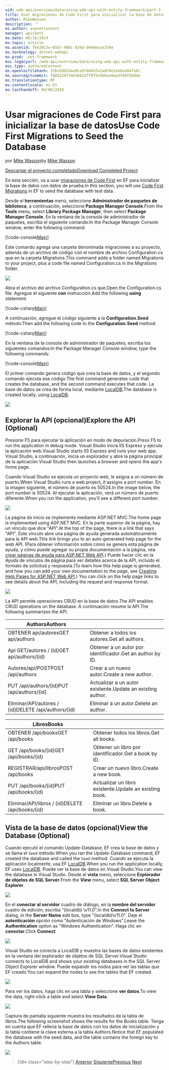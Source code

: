 ```yaml
---
uid: web-api/overview/data/using-web-api-with-entity-framework/part-3
title: Usar migraciones de Code First para inicializar la base de datos | Documentos de Microsoft
author: MikeWasson
description: ''
ms.author: aspnetcontent
manager: wpickett
ms.date: 06/16/2014
ms.topic: article
ms.assetid: 76e2013a-65b7-488c-834d-9448ecea378e
ms.technology: dotnet-webapi
ms.prod: .net-framework
msc.legacyurl: /web-api/overview/data/using-web-api-with-entity-framework/part-3
msc.type: authoredcontent
ms.openlocfilehash: 33bc6d82daa9ca5f46452a1adf4e2eebea04fa6c
ms.sourcegitcommit: f8852267f463b62d7f975e56bea9aa3f68fbbdeb
ms.translationtype: MT
ms.contentlocale: es-ES
ms.lasthandoff: 04/06/2018
---
```

<a name="use-code-first-migrations-to-seed-the-database"></a><span data-ttu-id="86f8f-102">Usar migraciones de Code First para inicializar la base de datos</span><span class="sxs-lookup"><span data-stu-id="86f8f-102">Use Code First Migrations to Seed the Database</span></span>
====================
<span data-ttu-id="86f8f-103">por [Mike Wasson](https://github.com/MikeWasson)</span><span class="sxs-lookup"><span data-stu-id="86f8f-103">by [Mike Wasson](https://github.com/MikeWasson)</span></span>

[<span data-ttu-id="86f8f-104">Descargar el proyecto completado</span><span class="sxs-lookup"><span data-stu-id="86f8f-104">Download Completed Project</span></span>](https://github.com/MikeWasson/BookService)

<span data-ttu-id="86f8f-105">En esta sección, va a usar [migraciones de Code First](https://msdn.microsoft.com/data/jj591621) en EF para inicializar la base de datos con datos de prueba.</span><span class="sxs-lookup"><span data-stu-id="86f8f-105">In this section, you will use [Code First Migrations](https://msdn.microsoft.com/data/jj591621) in EF to seed the database with test data.</span></span>

<span data-ttu-id="86f8f-106">Desde el **herramientas** menú, seleccione **Administrador de paquetes de biblioteca**, a continuación, seleccione **Package Manager Console**.</span><span class="sxs-lookup"><span data-stu-id="86f8f-106">From the **Tools** menu, select **Library Package Manager**, then select **Package Manager Console**.</span></span> <span data-ttu-id="86f8f-107">En la ventana de la consola de administrador de paquetes, escriba el siguiente comando:</span><span class="sxs-lookup"><span data-stu-id="86f8f-107">In the Package Manager Console window, enter the following command:</span></span>

[!code-console[Main](part-3/samples/sample1.cmd)]

<span data-ttu-id="86f8f-108">Este comando agrega una carpeta denominada migraciones a su proyecto, además de un archivo de código con el nombre de archivo Configuration.cs que en la carpeta Migrations.</span><span class="sxs-lookup"><span data-stu-id="86f8f-108">This command adds a folder named Migrations to your project, plus a code file named Configuration.cs in the Migrations folder.</span></span>

![](part-3/_static/image1.png)

<span data-ttu-id="86f8f-109">Abra el archivo del archivo Configuration.cs que.</span><span class="sxs-lookup"><span data-stu-id="86f8f-109">Open the Configuration.cs file.</span></span> <span data-ttu-id="86f8f-110">Agregue el siguiente **con** instrucción.</span><span class="sxs-lookup"><span data-stu-id="86f8f-110">Add the following **using** statement.</span></span>

[!code-csharp[Main](part-3/samples/sample2.cs)]

<span data-ttu-id="86f8f-111">A continuación, agregue el código siguiente a la **Configuration.Seed** método:</span><span class="sxs-lookup"><span data-stu-id="86f8f-111">Then add the following code to the **Configuration.Seed** method:</span></span>

[!code-csharp[Main](part-3/samples/sample3.cs)]

<span data-ttu-id="86f8f-112">En la ventana de la consola de administrador de paquetes, escriba los siguientes comandos:</span><span class="sxs-lookup"><span data-stu-id="86f8f-112">In the Package Manager Console window, type the following commands:</span></span>

[!code-console[Main](part-3/samples/sample4.cmd)]

<span data-ttu-id="86f8f-113">El primer comando genera código que crea la base de datos, y el segundo comando ejecuta ese código.</span><span class="sxs-lookup"><span data-stu-id="86f8f-113">The first command generates code that creates the database, and the second command executes that code.</span></span> <span data-ttu-id="86f8f-114">La base de datos se crea de forma local, mediante [LocalDB](https://msdn.microsoft.com/library/hh510202.aspx).</span><span class="sxs-lookup"><span data-stu-id="86f8f-114">The database is created locally, using [LocalDB](https://msdn.microsoft.com/library/hh510202.aspx).</span></span>

![](part-3/_static/image2.png)

## <a name="explore-the-api-optional"></a><span data-ttu-id="86f8f-115">Explorar la API (opcional)</span><span class="sxs-lookup"><span data-stu-id="86f8f-115">Explore the API (Optional)</span></span>

<span data-ttu-id="86f8f-116">Presione F5 para ejecutar la aplicación en modo de depuración.</span><span class="sxs-lookup"><span data-stu-id="86f8f-116">Press F5 to run the application in debug mode.</span></span> <span data-ttu-id="86f8f-117">Visual Studio inicia IIS Express y ejecuta la aplicación web.</span><span class="sxs-lookup"><span data-stu-id="86f8f-117">Visual Studio starts IIS Express and runs your web app.</span></span> <span data-ttu-id="86f8f-118">Visual Studio, a continuación, inicia un explorador y abre la página principal de la aplicación.</span><span class="sxs-lookup"><span data-stu-id="86f8f-118">Visual Studio then launches a browser and opens the app's home page.</span></span>

<span data-ttu-id="86f8f-119">Cuando Visual Studio se ejecuta un proyecto web, le asigna a un número de puerto.</span><span class="sxs-lookup"><span data-stu-id="86f8f-119">When Visual Studio runs a web project, it assigns a port number.</span></span> <span data-ttu-id="86f8f-120">En la imagen siguiente, el número de puerto es 50524.</span><span class="sxs-lookup"><span data-stu-id="86f8f-120">In the image below, the port number is 50524.</span></span> <span data-ttu-id="86f8f-121">Al ejecutar la aplicación, verá un número de puerto diferente.</span><span class="sxs-lookup"><span data-stu-id="86f8f-121">When you run the application, you'll see a different port number.</span></span>

![](part-3/_static/image3.png)

<span data-ttu-id="86f8f-122">La página de inicio se implementa mediante ASP.NET MVC.</span><span class="sxs-lookup"><span data-stu-id="86f8f-122">The home page is implemented using ASP.NET MVC.</span></span> <span data-ttu-id="86f8f-123">En la parte superior de la página, hay un vínculo que dice "API".</span><span class="sxs-lookup"><span data-stu-id="86f8f-123">At the top of the page, there is a link that says "API".</span></span> <span data-ttu-id="86f8f-124">Este vínculo abre una página de ayuda generada automáticamente para la API web.</span><span class="sxs-lookup"><span data-stu-id="86f8f-124">This link brings you to an auto-generated help page for the web API.</span></span> <span data-ttu-id="86f8f-125">(Para obtener información sobre cómo se genera esta página de ayuda, y cómo puede agregar su propia documentación a la página, vea [crear páginas de ayuda para ASP.NET Web API](../../getting-started-with-aspnet-web-api/creating-api-help-pages.md).) Puede hacer clic en la Ayuda de vínculos de página para ver detalles acerca de la API, incluido el formato de solicitud y respuesta.</span><span class="sxs-lookup"><span data-stu-id="86f8f-125">(To learn how this help page is generated, and how you can add your own documentation to the page, see [Creating Help Pages for ASP.NET Web API](../../getting-started-with-aspnet-web-api/creating-api-help-pages.md).) You can click on the help page links to see details about the API, including the request and response format.</span></span>

![](part-3/_static/image4.png)

<span data-ttu-id="86f8f-126">La API permite operaciones CRUD en la base de datos.</span><span class="sxs-lookup"><span data-stu-id="86f8f-126">The API enables CRUD operations on the database.</span></span> <span data-ttu-id="86f8f-127">A continuación resume la API.</span><span class="sxs-lookup"><span data-stu-id="86f8f-127">The following summarizes the API.</span></span>

| <span data-ttu-id="86f8f-128">Authors</span><span class="sxs-lookup"><span data-stu-id="86f8f-128">Authors</span></span> |  |
| --- | -- |
| <span data-ttu-id="86f8f-129">OBTENER api/autores</span><span class="sxs-lookup"><span data-stu-id="86f8f-129">GET api/authors</span></span> | <span data-ttu-id="86f8f-130">Obtener a todos los autores.</span><span class="sxs-lookup"><span data-stu-id="86f8f-130">Get all authors.</span></span> |
| <span data-ttu-id="86f8f-131">Api GET/autores / {id}</span><span class="sxs-lookup"><span data-stu-id="86f8f-131">GET api/authors/{id}</span></span> | <span data-ttu-id="86f8f-132">Obtener a un autor por identificador.</span><span class="sxs-lookup"><span data-stu-id="86f8f-132">Get an author by ID.</span></span> |
| <span data-ttu-id="86f8f-133">Autores/api/POST</span><span class="sxs-lookup"><span data-stu-id="86f8f-133">POST /api/authors</span></span> | <span data-ttu-id="86f8f-134">Crear a un nuevo autor.</span><span class="sxs-lookup"><span data-stu-id="86f8f-134">Create a new author.</span></span> |
| <span data-ttu-id="86f8f-135">PUT /api/authors/{id}</span><span class="sxs-lookup"><span data-stu-id="86f8f-135">PUT /api/authors/{id}</span></span> | <span data-ttu-id="86f8f-136">Actualizar a un autor existente.</span><span class="sxs-lookup"><span data-stu-id="86f8f-136">Update an existing author.</span></span> |
| <span data-ttu-id="86f8f-137">Eliminar/API/autores / {id}</span><span class="sxs-lookup"><span data-stu-id="86f8f-137">DELETE /api/authors/{id}</span></span> | <span data-ttu-id="86f8f-138">Eliminar a un autor.</span><span class="sxs-lookup"><span data-stu-id="86f8f-138">Delete an author.</span></span> |

| <span data-ttu-id="86f8f-139">Libros</span><span class="sxs-lookup"><span data-stu-id="86f8f-139">Books</span></span> |  |
| --- | -- |
| <span data-ttu-id="86f8f-140">OBTENER /api/books</span><span class="sxs-lookup"><span data-stu-id="86f8f-140">GET /api/books</span></span> | <span data-ttu-id="86f8f-141">Obtener todos los libros.</span><span class="sxs-lookup"><span data-stu-id="86f8f-141">Get all books.</span></span> |
| <span data-ttu-id="86f8f-142">GET /api/books/{id}</span><span class="sxs-lookup"><span data-stu-id="86f8f-142">GET /api/books/{id}</span></span> | <span data-ttu-id="86f8f-143">Obtener un libro por identificador.</span><span class="sxs-lookup"><span data-stu-id="86f8f-143">Get a book by ID.</span></span> |
| <span data-ttu-id="86f8f-144">REGISTRAR/api/libros</span><span class="sxs-lookup"><span data-stu-id="86f8f-144">POST /api/books</span></span> | <span data-ttu-id="86f8f-145">Crear un nuevo libro.</span><span class="sxs-lookup"><span data-stu-id="86f8f-145">Create a new book.</span></span> |
| <span data-ttu-id="86f8f-146">PUT /api/books/{id}</span><span class="sxs-lookup"><span data-stu-id="86f8f-146">PUT /api/books/{id}</span></span> | <span data-ttu-id="86f8f-147">Actualizar un libro existente.</span><span class="sxs-lookup"><span data-stu-id="86f8f-147">Update an existing book.</span></span> |
| <span data-ttu-id="86f8f-148">Eliminar/API/libros / {id}</span><span class="sxs-lookup"><span data-stu-id="86f8f-148">DELETE /api/books/{id}</span></span> | <span data-ttu-id="86f8f-149">Eliminar un libro.</span><span class="sxs-lookup"><span data-stu-id="86f8f-149">Delete a book.</span></span> |

## <a name="view-the-database-optional"></a><span data-ttu-id="86f8f-150">Vista de la base de datos (opcional)</span><span class="sxs-lookup"><span data-stu-id="86f8f-150">View the Database (Optional)</span></span>

<span data-ttu-id="86f8f-151">Cuando ejecutó el comando Update-Database, EF crea la base de datos y se llama el `Seed` método.</span><span class="sxs-lookup"><span data-stu-id="86f8f-151">When you ran the Update-Database command, EF created the database and called the `Seed` method.</span></span> <span data-ttu-id="86f8f-152">Cuando se ejecuta la aplicación localmente, usa EF [LocalDB](https://blogs.msdn.com/b/sqlexpress/archive/2011/07/12/introducing-localdb-a-better-sql-express.aspx).</span><span class="sxs-lookup"><span data-stu-id="86f8f-152">When you run the application locally, EF uses [LocalDB](https://blogs.msdn.com/b/sqlexpress/archive/2011/07/12/introducing-localdb-a-better-sql-express.aspx).</span></span> <span data-ttu-id="86f8f-153">Puede ver la base de datos en Visual Studio.</span><span class="sxs-lookup"><span data-stu-id="86f8f-153">You can view the database in Visual Studio.</span></span> <span data-ttu-id="86f8f-154">Desde el **vista** menú, seleccione **Explorador de objetos de SQL Server**.</span><span class="sxs-lookup"><span data-stu-id="86f8f-154">From the **View** menu, select **SQL Server Object Explorer**.</span></span>

![](part-3/_static/image5.png)

<span data-ttu-id="86f8f-155">En el **conectar al servidor** cuadro de diálogo, en la **nombre del servidor** cuadro de edición, escriba "(localdb) \v11.0".</span><span class="sxs-lookup"><span data-stu-id="86f8f-155">In the **Connect to Server** dialog, in the **Server Name** edit box, type "(localdb)\v11.0".</span></span> <span data-ttu-id="86f8f-156">Deje el **autenticación** opción como "Autenticación de Windows".</span><span class="sxs-lookup"><span data-stu-id="86f8f-156">Leave the **Authentication** option as "Windows Authentication".</span></span> <span data-ttu-id="86f8f-157">Haga clic en **conectar**.</span><span class="sxs-lookup"><span data-stu-id="86f8f-157">Click **Connect**.</span></span>

![](part-3/_static/image6.png)

<span data-ttu-id="86f8f-158">Visual Studio se conecta a LocalDB y muestra las bases de datos existentes en la ventana del explorador de objetos de SQL Server.</span><span class="sxs-lookup"><span data-stu-id="86f8f-158">Visual Studio connects to LocalDB and shows your existing databases in the SQL Server Object Explorer window.</span></span> <span data-ttu-id="86f8f-159">Puede expandir los nodos para ver las tablas que EF creado.</span><span class="sxs-lookup"><span data-stu-id="86f8f-159">You can expand the nodes to see the tables that EF created.</span></span>

![](part-3/_static/image7.png)

<span data-ttu-id="86f8f-160">Para ver los datos, haga clic en una tabla y seleccione **ver datos**.</span><span class="sxs-lookup"><span data-stu-id="86f8f-160">To view the data, right-click a table and select **View Data**.</span></span>

![](part-3/_static/image8.png)

<span data-ttu-id="86f8f-161">Captura de pantalla siguiente muestra los resultados de la tabla de libros.</span><span class="sxs-lookup"><span data-stu-id="86f8f-161">The following screenshot shows the results for the Books table.</span></span> <span data-ttu-id="86f8f-162">Tenga en cuenta que EF rellena la base de datos con los datos de inicialización y la tabla contiene la clave externa a la tabla Authors.</span><span class="sxs-lookup"><span data-stu-id="86f8f-162">Notice that EF populated the database with the seed data, and the table contains the foreign key to the Authors table.</span></span>

![](part-3/_static/image9.png)

> [!div class="step-by-step"]
> <span data-ttu-id="86f8f-163">[Anterior](part-2.md)
> [Siguiente](part-4.md)</span><span class="sxs-lookup"><span data-stu-id="86f8f-163">[Previous](part-2.md)
[Next](part-4.md)</span></span>
